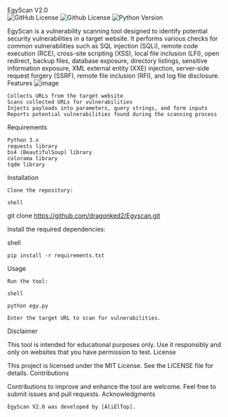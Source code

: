 EgyScan V2.0
<br>
![GitHub License](https://img.shields.io/badge/license-MIT-blue.svg)
![Github License](https://img.shields.io/badge/license-GPLv3-blue.svg)
![Python Version](https://img.shields.io/badge/python-3.x-blue.svg)
<p align="center">

EgyScan is a vulnerability scanning tool designed to identify potential security vulnerabilities in a target website. It performs various checks for common vulnerabilities such as SQL injection (SQLi), remote code execution (RCE), cross-site scripting (XSS), local file inclusion (LFI), open redirect, backup files, database exposure, directory listings, sensitive information exposure, XML external entity (XXE) injection, server-side request forgery (SSRF), remote file inclusion (RFI), and log file disclosure.
Features
![image](https://github.com/dragonked2/Egyscan/assets/66541902/45269369-e284-4006-8fcd-d8dd0e0cfdae)


    Collects URLs from the target website
    Scans collected URLs for vulnerabilities
    Injects payloads into parameters, query strings, and form inputs
    Reports potential vulnerabilities found during the scanning process

Requirements

    Python 3.x
    requests library
    bs4 (BeautifulSoup) library
    colorama library
    tqdm library

Installation

    Clone the repository:

    shell

git clone https://github.com/dragonked2/Egyscan.git

Install the required dependencies:

shell

    pip install -r requirements.txt

Usage

    Run the tool:

    shell

    python egy.py

    Enter the target URL to scan for vulnerabilities.

Disclaimer

This tool is intended for educational purposes only. Use it responsibly and only on websites that you have permission to test.
License

This project is licensed under the MIT License. See the LICENSE file for details.
Contributions

Contributions to improve and enhance the tool are welcome. Feel free to submit issues and pull requests.
Acknowledgments

    EgyScan V2.0 was developed by [AliElTop].
